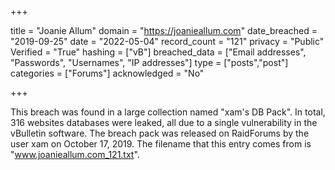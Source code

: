 +++

title = "Joanie Allum"
domain = "https://joanieallum.com"
date_breached = "2019-09-25"
date = "2022-05-04"
record_count = "121"
privacy = "Public"
Verified = "True"
hashing = ["vB"]
breached_data = ["Email addresses", "Passwords", "Usernames", "IP addresses"]
type = ["posts","post"]
categories = ["Forums"]
acknowledged = "No"


+++


This breach was found in a large collection named "xam's DB Pack". In total, 316 websites databases were leaked, all due to a single vulnerability in the vBulletin software. The breach pack was released on RaidForums by the user xam on October 17, 2019. The filename that this entry comes from is "www.joanieallum.com_121.txt".

